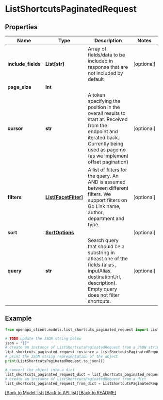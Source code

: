 # ListShortcutsPaginatedRequest


## Properties

Name | Type | Description | Notes
------------ | ------------- | ------------- | -------------
**include_fields** | **List[str]** | Array of fields/data to be included in response that are not included by default | [optional] 
**page_size** | **int** |  | 
**cursor** | **str** | A token specifying the position in the overall results to start at. Received from the endpoint and iterated back. Currently being used as page no (as we implement offset pagination) | [optional] 
**filters** | [**List[FacetFilter]**](FacetFilter.md) | A list of filters for the query. An AND is assumed between different filters. We support filters on Go Link name, author, department and type. | [optional] 
**sort** | [**SortOptions**](SortOptions.md) |  | [optional] 
**query** | **str** | Search query that should be a substring in atleast one of the fields (alias , inputAlias, destinationUrl, description). Empty query does not filter shortcuts. | [optional] 

## Example

```python
from openapi_client.models.list_shortcuts_paginated_request import ListShortcutsPaginatedRequest

# TODO update the JSON string below
json = "{}"
# create an instance of ListShortcutsPaginatedRequest from a JSON string
list_shortcuts_paginated_request_instance = ListShortcutsPaginatedRequest.from_json(json)
# print the JSON string representation of the object
print(ListShortcutsPaginatedRequest.to_json())

# convert the object into a dict
list_shortcuts_paginated_request_dict = list_shortcuts_paginated_request_instance.to_dict()
# create an instance of ListShortcutsPaginatedRequest from a dict
list_shortcuts_paginated_request_from_dict = ListShortcutsPaginatedRequest.from_dict(list_shortcuts_paginated_request_dict)
```
[[Back to Model list]](../README.md#documentation-for-models) [[Back to API list]](../README.md#documentation-for-api-endpoints) [[Back to README]](../README.md)


